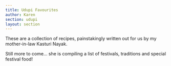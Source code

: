 ```yaml
---
title: Udupi Favourites
author: Karen
section: udupi
layout: section
---
```


These are a collection of recipes, painstakingly written out for us by my mother-in-law Kasturi Nayak.

Still more to come... she is compiling a list of festivals, traditions and special festival food!

